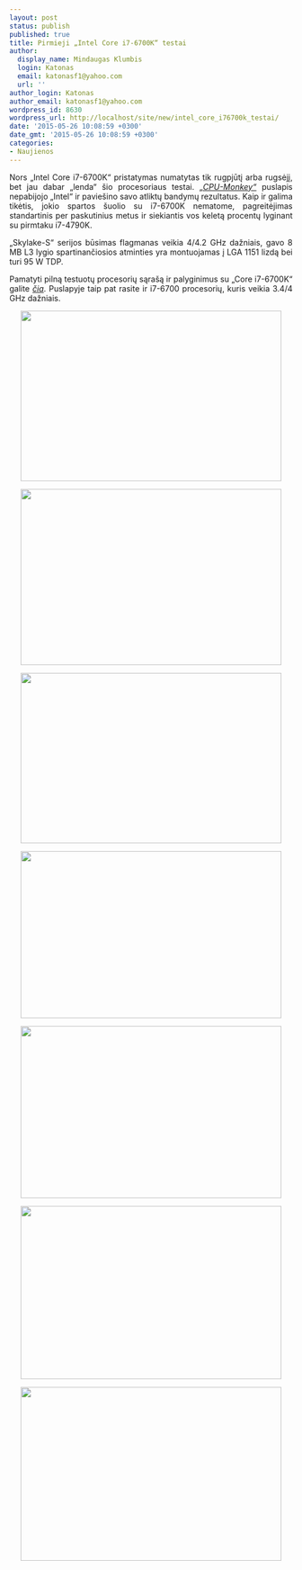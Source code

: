 ```yaml
---
layout: post
status: publish
published: true
title: Pirmieji „Intel Core i7-6700K“ testai
author:
  display_name: Mindaugas Klumbis
  login: Katonas
  email: katonasf1@yahoo.com
  url: ''
author_login: Katonas
author_email: katonasf1@yahoo.com
wordpress_id: 8630
wordpress_url: http://localhost/site/new/intel_core_i76700k_testai/
date: '2015-05-26 10:08:59 +0300'
date_gmt: '2015-05-26 10:08:59 +0300'
categories:
- Naujienos
---
```

<p style="text-align: justify;">
	Nors &bdquo;Intel Core i7-6700K&ldquo; pristatymas numatytas tik rugpjūtį arba rugsėjį, bet jau dabar &bdquo;lenda&ldquo; &scaron;io procesoriaus testai. <em><a href="http://www.cpu-monkey.com/en/">&bdquo;CPU-Monkey&ldquo;</a></em> puslapis nepabijojo &bdquo;Intel&ldquo; ir pavie&scaron;ino savo atliktų bandymų rezultatus. Kaip ir galima tikėtis, jokio spartos &scaron;uolio su i7-6700K nematome, pagreitėjimas standartinis per paskutinius metus ir siekiantis vos keletą procentų lyginant su pirmtaku i7-4790K.</p>
<p style="text-align: justify;">
	&bdquo;Skylake-S&ldquo; serijos būsimas flagmanas veikia 4/4.2 GHz dažniais, gavo 8 MB L3 lygio spartinančiosios atminties yra montuojamas į LGA 1151 lizdą bei turi 95 W TDP. &nbsp;</p>
<p style="text-align: justify;">
	Pamatyti pilną testuotų procesorių sąra&scaron;ą ir palyginimus su &bdquo;Core i7-6700K&ldquo; galite <em><a href="http://www.cpu-monkey.com/en/cpu-intel_core_i7_6700k-518">čia</a></em>. Puslapyje taip pat rasite ir i7-6700 procesorių, kuris veikia 3.4/4 GHz dažniais.</p>
<p style="text-align: center;">
	<a href="http://technews.lt/userfiles/r11_5 6700k.JPG"><img alt="" src="http://technews.lt/userfiles/r11_5 6700k.JPG" style="width: 464px; height: 303px;" /></a></p>
<p style="text-align: center;">
	<a href="http://technews.lt/userfiles/r11_5 6700k multi.JPG"><img alt="" src="http://technews.lt/userfiles/r11_5 6700k multi.JPG" style="width: 464px; height: 313px;" /></a></p>
<p style="text-align: center;">
	<a href="http://technews.lt/userfiles/r15 6700k.JPG"><img alt="" src="http://technews.lt/userfiles/r15 6700k.JPG" style="width: 464px; height: 303px;" /></a></p>
<p style="text-align: center;">
	<a href="http://technews.lt/userfiles/r15 6700k multi.JPG"><img alt="" src="http://technews.lt/userfiles/r15 6700k multi.JPG" style="width: 464px; height: 297px;" /></a></p>
<p style="text-align: center;">
	<a href="http://technews.lt/userfiles/passmark 6700k.JPG"><img alt="" src="http://technews.lt/userfiles/passmark 6700k.JPG" style="width: 464px; height: 306px;" /></a></p>
<p style="text-align: center;">
	<a href="http://technews.lt/userfiles/geekbench 6700k.JPG"><img alt="" src="http://technews.lt/userfiles/geekbench 6700k.JPG" style="width: 464px; height: 308px;" /></a></p>
<p style="text-align: center;">
	<a href="http://technews.lt/userfiles/geekbench 6700k multi.JPG"><img alt="" src="http://technews.lt/userfiles/geekbench 6700k multi.JPG" style="width: 464px; height: 309px;" /></a></p>
